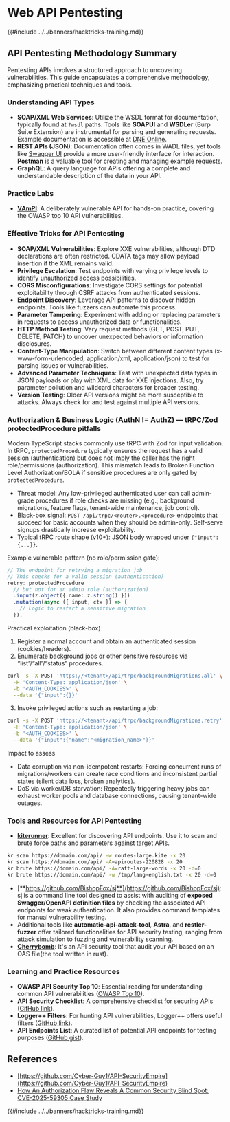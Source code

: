 # Web API Pentesting

{{#include ../../banners/hacktricks-training.md}}

## API Pentesting Methodology Summary

Pentesting APIs involves a structured approach to uncovering vulnerabilities. This guide encapsulates a comprehensive methodology, emphasizing practical techniques and tools.

### **Understanding API Types**

- **SOAP/XML Web Services**: Utilize the WSDL format for documentation, typically found at `?wsdl` paths. Tools like **SOAPUI** and **WSDLer** (Burp Suite Extension) are instrumental for parsing and generating requests. Example documentation is accessible at [DNE Online](http://www.dneonline.com/calculator.asmx).
- **REST APIs (JSON)**: Documentation often comes in WADL files, yet tools like [Swagger UI](https://swagger.io/tools/swagger-ui/) provide a more user-friendly interface for interaction. **Postman** is a valuable tool for creating and managing example requests.
- **GraphQL**: A query language for APIs offering a complete and understandable description of the data in your API.

### **Practice Labs**

- [**VAmPI**](https://github.com/erev0s/VAmPI): A deliberately vulnerable API for hands-on practice, covering the OWASP top 10 API vulnerabilities.

### **Effective Tricks for API Pentesting**

- **SOAP/XML Vulnerabilities**: Explore XXE vulnerabilities, although DTD declarations are often restricted. CDATA tags may allow payload insertion if the XML remains valid.
- **Privilege Escalation**: Test endpoints with varying privilege levels to identify unauthorized access possibilities.
- **CORS Misconfigurations**: Investigate CORS settings for potential exploitability through CSRF attacks from authenticated sessions.
- **Endpoint Discovery**: Leverage API patterns to discover hidden endpoints. Tools like fuzzers can automate this process.
- **Parameter Tampering**: Experiment with adding or replacing parameters in requests to access unauthorized data or functionalities.
- **HTTP Method Testing**: Vary request methods (GET, POST, PUT, DELETE, PATCH) to uncover unexpected behaviors or information disclosures.
- **Content-Type Manipulation**: Switch between different content types (x-www-form-urlencoded, application/xml, application/json) to test for parsing issues or vulnerabilities.
- **Advanced Parameter Techniques**: Test with unexpected data types in JSON payloads or play with XML data for XXE injections. Also, try parameter pollution and wildcard characters for broader testing.
- **Version Testing**: Older API versions might be more susceptible to attacks. Always check for and test against multiple API versions.

### Authorization & Business Logic (AuthN != AuthZ) — tRPC/Zod protectedProcedure pitfalls

Modern TypeScript stacks commonly use tRPC with Zod for input validation. In tRPC, `protectedProcedure` typically ensures the request has a valid session (authentication) but does not imply the caller has the right role/permissions (authorization). This mismatch leads to Broken Function Level Authorization/BOLA if sensitive procedures are only gated by `protectedProcedure`.

- Threat model: Any low-privileged authenticated user can call admin-grade procedures if role checks are missing (e.g., background migrations, feature flags, tenant-wide maintenance, job control).
- Black-box signal: `POST /api/trpc/<router>.<procedure>` endpoints that succeed for basic accounts when they should be admin-only. Self-serve signups drastically increase exploitability.
- Typical tRPC route shape (v10+): JSON body wrapped under `{"input": {...}}`.

Example vulnerable pattern (no role/permission gate):

```ts
// The endpoint for retrying a migration job
// This checks for a valid session (authentication)
retry: protectedProcedure
  // but not for an admin role (authorization).
  .input(z.object({ name: z.string() }))
  .mutation(async ({ input, ctx }) => {
    // Logic to restart a sensitive migration
  }),
```

Practical exploitation (black-box)

1) Register a normal account and obtain an authenticated session (cookies/headers).
2) Enumerate background jobs or other sensitive resources via “list”/“all”/“status” procedures.

```bash
curl -s -X POST 'https://<tenant>/api/trpc/backgroundMigrations.all' \
  -H 'Content-Type: application/json' \
  -b '<AUTH_COOKIES>' \
  --data '{"input":{}}'
```

3) Invoke privileged actions such as restarting a job:

```bash
curl -s -X POST 'https://<tenant>/api/trpc/backgroundMigrations.retry' \
  -H 'Content-Type: application/json' \
  -b '<AUTH_COOKIES>' \
  --data '{"input":{"name":"<migration_name>"}}'
```

Impact to assess

- Data corruption via non-idempotent restarts: Forcing concurrent runs of migrations/workers can create race conditions and inconsistent partial states (silent data loss, broken analytics).
- DoS via worker/DB starvation: Repeatedly triggering heavy jobs can exhaust worker pools and database connections, causing tenant-wide outages.

### **Tools and Resources for API Pentesting**

- [**kiterunner**](https://github.com/assetnote/kiterunner): Excellent for discovering API endpoints. Use it to scan and brute force paths and parameters against target APIs.

```bash
kr scan https://domain.com/api/ -w routes-large.kite -x 20
kr scan https://domain.com/api/ -A=apiroutes-220828 -x 20
kr brute https://domain.com/api/ -A=raft-large-words -x 20 -d=0
kr brute https://domain.com/api/ -w /tmp/lang-english.txt -x 20 -d=0
```

- [**https://github.com/BishopFox/sj**](https://github.com/BishopFox/sj): sj is a command line tool designed to assist with auditing of **exposed Swagger/OpenAPI definition files** by checking the associated API endpoints for weak authentication. It also provides command templates for manual vulnerability testing.
- Additional tools like **automatic-api-attack-tool**, **Astra**, and **restler-fuzzer** offer tailored functionalities for API security testing, ranging from attack simulation to fuzzing and vulnerability scanning.
- [**Cherrybomb**](https://github.com/blst-security/cherrybomb): It's an API security tool that audit your API based on an OAS file(the tool written in rust).

### **Learning and Practice Resources**

- **OWASP API Security Top 10**: Essential reading for understanding common API vulnerabilities ([OWASP Top 10](https://github.com/OWASP/API-Security/blob/master/2019/en/dist/owasp-api-security-top-10.pdf)).
- **API Security Checklist**: A comprehensive checklist for securing APIs ([GitHub link](https://github.com/shieldfy/API-Security-Checklist)).
- **Logger++ Filters**: For hunting API vulnerabilities, Logger++ offers useful filters ([GitHub link](https://github.com/bnematzadeh/LoggerPlusPlus-API-Filters)).
- **API Endpoints List**: A curated list of potential API endpoints for testing purposes ([GitHub gist](https://gist.github.com/yassineaboukir/8e12adefbd505ef704674ad6ad48743d)).

## References

- [https://github.com/Cyber-Guy1/API-SecurityEmpire](https://github.com/Cyber-Guy1/API-SecurityEmpire)
- [How An Authorization Flaw Reveals A Common Security Blind Spot: CVE-2025-59305 Case Study](https://www.depthfirst.com/post/how-an-authorization-flaw-reveals-a-common-security-blind-spot-cve-2025-59305-case-study)

{{#include ../../banners/hacktricks-training.md}}
